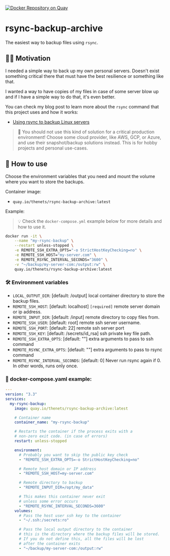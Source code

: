 [![Docker Repository on Quay](https://quay.io/repository/thenets/rsync-backup-archive/status "Docker Repository on Quay")](https://quay.io/repository/thenets/rsync-backup-archive)

# rsync-backup-archive

The easiest way to backup files using `rsync`.

## 👨‍💻 Motivation

I needed a simple way to back up my own personal servers. Doesn't exist something critical there that must have the best resilience or something like that.

I wanted a way to have copies of my files in case of some server blow up and if I have a simple way to do that, it's even better.

You can check my blog post to learn more about the `rsync` command that this project uses and how it works:
- [Using rsync to backup Linux servers](https://blog.thenets.org/using-rsync-to-backup-linux-servers/)

> 🔴 You should not use this kind of solution for a critical production environment! Choose some cloud provider, like AWS, GCP, or Azure, and use their snapshot/backup solutions instead.
> This is for hobby projects and personal use-cases.

## 🚢 How to use

Choose the environment variables that you need and mount the volume where you want to store the backups.

Container image:
- `quay.io/thenets/rsync-backup-archive:latest`

Example:

> 💡 Check the `docker-compose.yml` example below for more details and how to use it.

```bash
docker run -it \
    --name "my-rsync-backup" \
    --restart unless-stopped \
    -e REMOTE_SSH_EXTRA_OPTS="-o StrictHostKeyChecking=no" \
    -e REMOTE_SSH_HOST="my-server.com" \
    -e REMOTE_RSYNC_INTERVAL_SECONDS="3600" \
    -v "~/backup/my-server-com:/output:rw" \
    quay.io/thenets/rsync-backup-archive:latest
```

### 🛠 Environment variables

- `LOCAL_OUTPUT_DIR`: [default: /output] local container directory to store the backup files.
- `REMOTE_SSH_HOST`: [default: localhost] `[required]` remote server domain or ip address.
- `REMOTE_INPUT_DIR`: [default: /input] remote directory to copy files from.
- `REMOTE_SSH_USER`: [default: root] remote ssh server username.
- `REMOTE_SSH_PORT`: [default: 22] remote ssh server port
- `REMOTE_SSH_KEY`: [default: /secrets/id_rsa] ssh private key file path.
- `REMOTE_SSH_EXTRA_OPTS`: [default: ""] extra arguments to pass to ssh command
- `REMOTE_RSYNC_EXTRA_OPTS`: [default: ""] extra arguments to pass to rsync command
- `REMOTE_RSYNC_INTERVAL_SECONDS`: [default: 0] Never run rsync again if 0. In other words, runs only once.

### 🐳 docker-compose.yaml example:

```yaml
---
version: "3.3"
services:
  my-rsync-backup:
    image: quay.io/thenets/rsync-backup-archive:latest

    # Container name
    container_name: "my-rsync-backup"

    # Restarts the container if the process exits with a
    # non-zero exit code. (in case of errors)
    restart: unless-stopped

    environment:
      # Probably you want to skip the public key check
      - "REMOTE_SSH_EXTRA_OPTS=-o StrictHostKeyChecking=no"

      # Remote host domain or IP address
      - "REMOTE_SSH_HOST=my-server.com"

      # Remote directory to backup
      - "REMOTE_INPUT_DIR=/opt/my_data"

      # This makes this container never exit
      # unless some error occurs
      - "REMOTE_RSYNC_INTERVAL_SECONDS=3600"
    volumes:
      # Pass the host user ssh key to the container
      - "~/.ssh:/secrets:ro"

      # Pass the local output directory to the container
      # this is the directory where the backup files will be stored.
      # If you do not define this, all the files will be lost 
      # after the container exits
      - "~/backup/my-server-com:/output:rw"
```
